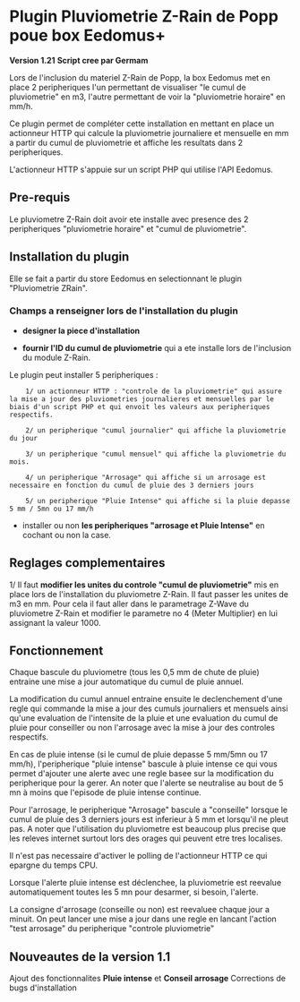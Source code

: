 # Plugin Pluviometrie Z-Rain de Popp poue box Eedomus+
**Version 1.21**
**Script cree par Germam**

Lors de l'inclusion du materiel Z-Rain de Popp, la box Eedomus met en place 2 peripheriques l'un permettant de visualiser "le cumul de pluviometrie" en m3, l'autre permettant de voir la "pluviometrie horaire" en mm/h.

Ce plugin permet de compléter cette installation en mettant en place un actionneur HTTP qui calcule la pluviometrie journaliere et mensuelle en mm a partir du cumul de pluviometrie et affiche les resultats dans 2 peripheriques.

L'actionneur HTTP s'appuie sur un script PHP qui utilise l'API Eedomus.

## Pre-requis 

Le pluviometre Z-Rain doit avoir ete installe avec presence des 2 peripheriques "pluviometrie horaire" et "cumul de pluviometrie".

## Installation du plugin

Elle se fait a partir du store Eedomus en selectionnant le plugin "Pluviometrie ZRain".

### Champs a renseigner lors de l'installation du plugin

- **designer la piece d'installation**

- **fournir l'ID du cumul de pluviometrie** qui a ete installe lors de l'inclusion du module Z-Rain.

Le plugin peut installer 5 peripheriques : 

        1/ un actionneur HTTP : "controle de la pluviometrie" qui assure la mise a jour des pluviometries journalieres et mensuelles par le biais d'un script PHP et qui envoit les valeurs aux peripheriques respectifs.

        2/ un peripherique "cumul journalier" qui affiche la pluviometrie du jour

        3/ un peripherique "cumul mensuel" qui affiche la pluviometrie du mois.

        4/ un peripherique "Arrosage" qui affiche si un arrosage est necessaire en fonction du cumul de pluie des 3 derniers jours

        5/ un peripherique "Pluie Intense" qui affiche si la pluie depasse 5 mm / 5mn ou 17 mm/h

- installer ou non **les peripheriques "arrosage et Pluie Intense"** en cochant ou non la case.

## Reglages complementaires

1/ Il faut **modifier les unites du controle "cumul de pluviometrie"** mis en place lors de l'installation du pluviometre Z-Rain. Il faut passer les unites de m3 en mm. 
Pour cela il faut aller dans le parametrage Z-Wave du pluviometre Z-Rain et modifier le parametre no 4 (Meter Multiplier) en lui assignant la valeur 1000.


## Fonctionnement

Chaque bascule du pluviometre (tous les 0,5 mm de chute de pluie) entraine une mise a jour automatique du cumul de pluie annuel.

La modification du cumul annuel entraine ensuite le declenchement d'une regle qui commande la mise a jour des cumuls journaliers et mensuels ainsi qu'une evaluation de l'intensite de la pluie et une evaluation du cumul de pluie pour conseiller ou non l'arrosage avec la mise à jour des controles respectifs.

En cas de pluie intense (si le cumul de pluie depasse 5 mm/5mn ou 17 mm/h), l'peripherique "pluie intense" bascule à pluie intense ce qui vous permet d'ajouter une alerte avec  une regle basee sur la modification du peripherique pour la gerer.
An noter que l'alerte se neutralise au bout de 5 mn à moins que l'episode de pluie intense continue.

Pour l'arrosage, le peripherique "Arrosage" bascule a "conseille" lorsque le cumul de pluie des 3 derniers jours est inferieur à 5 mm et lorsqu'il ne pleut pas. A noter que l'utilisation du pluviometre est beaucoup plus precise que les releves internet surtout lors des orages qui peuvent etre tres localises.

Il n'est pas necessaire d'activer le polling de l'actionneur HTTP ce qui epargne du temps CPU.

Lorsque l'alerte pluie intense est déclenchee, la pluviometrie est reevalue automatiquement toutes les 5 mn pour desarmer, si besoin, l'alerte.

La consigne d'arrosage (conseille ou non) est reevaluee chaque jour a minuit. On peut lancer une mise a jour dans une regle en lancant l'action "test arrosage" du peripherique "controle pluviometrie"

## Nouveautes de la version 1.1

Ajout des fonctionnalites **Pluie intense** et **Conseil arrosage**
Corrections de bugs d'installation


